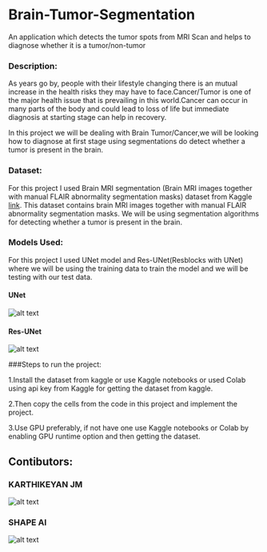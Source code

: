 # Brain-Tumor-Segmentation
An application which detects the tumor spots from  MRI Scan and helps to diagnose whether it is a tumor/non-tumor

### Description:
As years go by, people with their lifestyle changing there is an mutual increase in the health risks they may have to face.Cancer/Tumor is one of the major health issue that is prevailing in this world.Cancer can occur in many parts of the body and could lead to loss of life but immediate diagnosis at starting stage can help in recovery.

In this project we will be dealing with Brain Tumor/Cancer,we will be looking how to diagnose at first stage using segmentations do detect whether a tumor is present in the brain.

### Dataset:

For this project I used Brain MRI segmentation (Brain MRI images together with manual FLAIR abnormality segmentation masks) dataset from Kaggle [link](https://www.kaggle.com/mateuszbuda/lgg-mri-segmentation). This dataset contains brain MRI images together with manual FLAIR abnormality segmentation masks. We will be using segmentation algorithms for detecting whether a tumor is present in the brain.

### Models Used:

For this project I used UNet model and Res-UNet(Resblocks with UNet) where we will be using the training data to train the model and we will be testing with our test data.

#### UNet

![alt text](https://github.com/ShapeAI/Brain-Tumor-Segmentation/blob/master/Unet.png "UNet Architecture")


#### Res-UNet
![alt text](https://github.com/ShapeAI/Brain-Tumor-Segmentation/blob/master/Resunet.png "Res-UNet Architecture")



###Steps to run the project:


1.Install the dataset from kaggle or use Kaggle notebooks or used Colab using api key from Kaggle for getting the dataset from kaggle.


2.Then copy the cells from the code in this project and implement the project.


3.Use GPU preferably, if not have one use Kaggle notebooks or Colab by enabling GPU runtime option and then getting the dataset.


## Contibutors:

### KARTHIKEYAN JM 
![alt text](https://github.com/ShapeAI/realtime-semantic-segmentation/blob/master/50882125.png "Contributor")

### SHAPE AI
![alt text](https://github.com/ShapeAI/realtime-semantic-segmentation/blob/master/69104283.jfif "Contributor")






